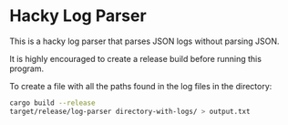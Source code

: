 # Hacky Log Parser

This is a hacky log parser that parses JSON logs without parsing JSON.

It is highly encouraged to create a release build before running this program.

To create a file with all the paths found in the log files in the directory:

```bash
cargo build --release
target/release/log-parser directory-with-logs/ > output.txt
```

